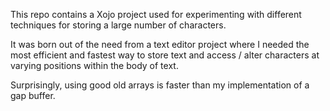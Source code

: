 This repo contains a Xojo project used for experimenting with different techniques for storing a large number of characters.

It was born out of the need from a text editor project where I needed the most efficient and fastest way to store text and access / alter characters at varying positions within the body of text.

Surprisingly, using good old arrays is faster than my implementation of a gap buffer.
